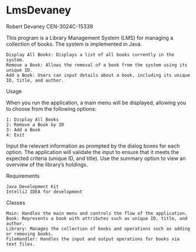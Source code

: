 # LmsDevaney
Robert Devaney 
CEN-3024C-15339

This program is a Library Management System (LMS) for managing a collection of books. The system is implemented in Java.

    Display All Books: Displays a list of all books currently in the system.
    Remove a Book: Allows the removal of a book from the system using its unique ID. 
    Add a Book: Users can input details about a book, including its unique ID, title, and author.   

Usage

When you run the application, a main menu will be displayed, allowing you to choose from the following options:

    1: Display All Books
    2: Remove a Book by ID
    3: Add a Book
    4: Exit
    
Input the relevant information as prompted by the dialog boxes for each option. The application will validate the input to ensure that it meets the expected criteria (unique ID, and title). Use the summary option to view an overview of the library’s holdings.

Requirements

    Java Development Kit 
    IntelliJ IDEA for development

Classes

    Main: Handles the main menu and controls the flow of the application.
    Book: Represents a book with attributes such as unique ID, title, and author.
    Library: Manages the collection of books and operations such as adding or removing books.
    FileHandler: Handles the input and output operations for books via text files.
